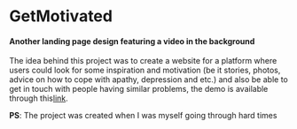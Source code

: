 # GetMotivated
<h4>Another landing page design featuring a video in the background</h4>
<p>The idea behind this project was to create a website for a platform where users could look for some inspiration and motivation (be it stories, photos, advice on how to cope with apathy, depression and etc.) and also be able to get in touch with people having similar problems, the demo is available through this<a href="https://saguanette.github.io/GetMotivated/">link</a>.</p>
<p><b>PS</b>: The project was created when I was myself going through hard times</p>
